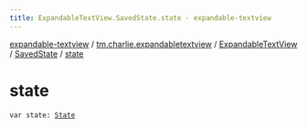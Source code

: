 ```yaml
---
title: ExpandableTextView.SavedState.state - expandable-textview
---
```


[expandable-textview](../../../index.html) / [tm.charlie.expandabletextview](../../index.html) / [ExpandableTextView](../index.html) / [SavedState](index.html) / [state](.)

# state

`var state: `[`State`](../-state/index.html)